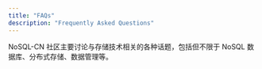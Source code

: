 ```yaml
---
title: "FAQs"
description: "Frequently Asked Questions"
---
```


NoSQL-CN 社区主要讨论与存储技术相关的各种话题，包括但不限于 NoSQL 数据库、分布式存储、数据管理等。